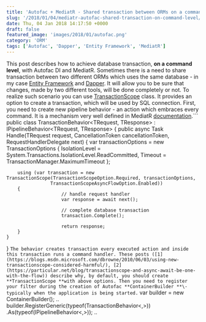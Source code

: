 ```yaml
---
title: 'Autofac + MediatR - Shared transaction between ORMs on a command level'
slug: '/2018/01/04/mediatr-autofac-shared-transaction-on-command-level/'
date: Thu, 04 Jan 2018 14:17:50 +0000
draft: false
featured_image: 'images/2018/01/autofac.png'
category: 'ORM'
tags: ['Autofac', 'Dapper', 'Entity Framework', 'MediatR']
---
```


This post describes how to achieve database transaction, **on a command level**, with Autofac DI and MediatR. Sometimes there is a need to share transaction between two different ORMs which uses the same database - in my case [Entity Framework](https://docs.microsoft.com/en-us/ef/) and [Dapper](https://github.com/StackExchange/Dapper). It will allow you to be sure that changes, made by two different tools, will be done completely or not. To realize such scenario you can use [TransactionScope](https://www.codeproject.com/Articles/690136/All-About-TransactionScope) class. It provides an option to create a transaction, which will be used by SQL connection. First, you need to create new pipeline behavior - an action which embraces every command. It is a mechanism very well defined in MediatR [documentation](https://github.com/jbogard/MediatR/wiki/Behaviors).```
public class TransactionBehavior<TRequest, TResponse> : IPipelineBehavior<TRequest, TResponse>
{
	public async Task<TResponse> Handle(TRequest request, CancellationToken cancellationToken, RequestHandlerDelegate<TResponse> next)
	{
		var transactionOptions = new TransactionOptions
		{
			IsolationLevel = System.Transactions.IsolationLevel.ReadCommitted,
			Timeout = TransactionManager.MaximumTimeout
		};

		using (var transaction = new TransactionScope(TransactionScopeOption.Required, transactionOptions, 
                	TransactionScopeAsyncFlowOption.Enabled))
		{
                        // handle request handler
                        var response = await next();
                         
                        // complete database transaction
                        transaction.Complete();
                        
                        return response;
		}
	}
}
```The behavior creates transaction every executed action and inside this transaction runs a command handler. These posts ([1](https://blogs.msdn.microsoft.com/dbrowne/2010/06/03/using-new-transactionscope-considered-harmful/), [2](https://particular.net/blog/transactionscope-and-async-await-be-one-with-the-flow)) describe why, by default, you should create **TransactionScope **with above options. Then you need to register your filter during the creation of Autofac **ContainerBuilder **\- typically when the application is being started.```
	var builder = new ContainerBuilder(); 
	..
	builder.RegisterGeneric(typeof(TransactionBehavior<,>))
               .As(typeof(IPipelineBehavior<,>));
	..
```MediatR checks if there are any registered pipeline behaviors and applies them to all incoming commands. PS. [Here](http://radblog.pl/2018/01/04/asp-net-autofac-shared-transaction-on-request-level/) you find how to achieve database transaction on a **request level**.